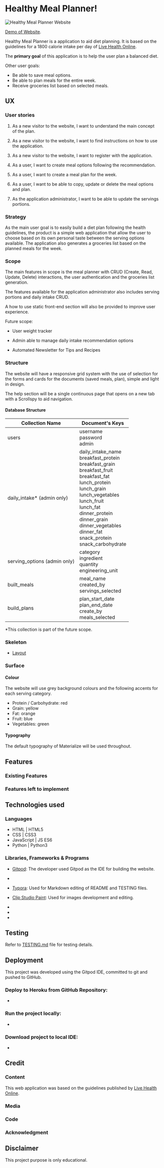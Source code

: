 # Healthy Meal Planner!

![Healthy Meal Planner Website](/assets/images/website-mockup.jpeg "Healthy Meal Planner Website")

[Demo of Website](#).

Healthy Meal Planner is a application to aid diet planning. It is based on the guidelines for a 1800 calorie intake per day of [Live Health Online](https://livehealthonline.com/wp-content/uploads/2018/05/lho-wmp-1800-calorie-meal-plan.pdf). 

The **primary goal** of this application is to help the user plan a balanced diet.

Other user goals:

- Be able to save meal options.
- Be able to plan meals for the entire week.
- Receive groceries list based on selected meals.

## UX

### User stories

1. As a new visitor to the website, I want to understand the main concept of the plan.

2. As a new visitor to the website, I want to find instructions on how to use the application.

3. As a new visitor to the website, I want to register with the application.

4. As a user, I want to create meal options following the recommendation.

5. As a user, I want to create a meal plan for the week.

6. As a user, I want to be able to copy, update or delete the meal options and plan.

7. As the application administrator, I want to be able to update the servings portions.

   

### Strategy 

As the main user goal is to easily build a diet plan following the health guidelines, the product is a simple web application that allow the user to choose based on its own personal taste between the serving options available. The application also generates a groceries list based on the planned meals for the week. 


### Scope

The main features in scope is the meal planner with CRUD (Create, Read, Update, Delete) interactions, the user authentication and the groceries list generation.

The features available for the application administrator also includes serving portions and daily intake CRUD.

A how to use static front-end section will also be provided to improve user experience.

Future scope:

- User weight tracker

- Admin able to manage daily intake recommendation options

- Automated Newsletter for Tips and Recipes

  

### Structure

The website will have a responsive grid system with the use of selection for the forms and cards for the documents (saved meals, plan), simple and light in design.

The help section will be a single continuous page that opens on a new tab with a Scrollspy to aid navigation.

#### Database Structure

| Collection Name              | Document's Keys                                              |
| ---------------------------- | ------------------------------------------------------------ |
| users                        | username<br />password<br />admin                            |
| daily_intake* (admin only)   | daily_intake_name<br />breakfast_protein<br />breakfast_grain<br />breakfast_fruit<br />breakfast_fat<br />lunch_protein<br />lunch_grain<br />lunch_vegetables<br />lunch_fruit<br />lunch_fat<br />dinner_protein<br />dinner_grain<br />dinner_vegetables<br />dinner_fat<br />snack_protein<br />snack_carbohydrate |
| serving_options (admin only) | category<br />ingredient<br />quantity<br />engineering_unit |
| built_meals                  | meal_name<br />created_by<br />servings_selected             |
| build_plans                  | plan_start_date<br />plan_end_date<br />create_by<br />meals_selected |

*This collection is part of the future scope.

### Skeleton

- [Layout](wireframes/healthy-meal-planner-skeleton.jpg)

### Surface

#### Colour

The website will use grey background colours and the following accents for each serving category.

- Protein / Carbohydrate: red
- Grain: yellow
- Fat: orange
- Fruit: blue
- Vegetables: green

 

#### Typography

The default typography of Materialize will be used throughout.



## Features



### Existing Features



### Features left to implement



## Technologies used

### Languages

- HTML | HTML5
- CSS | CSS3
- JavaScript | JS ES6
- Python | Python3

### Libraries, Frameworks & Programs

- [Gitpod](https://gitpod.io/workspaces/):
  The developer used Gitpod as the IDE for building the website.

- <!--[Fonts Awesome v5.15](https://fontawesome.com/):-->
  <!--Used for the Settings (cog) and restart icons.-->

- [Typora](https://typora.io/#):
  Used for Markdown editing of README and TESTING files.

- [Clip Studio Paint](https://www.clipstudio.net/en/):
  Used for images development and editing.

- <!--[AutoPrefixer](https://autoprefixer.github.io):-->
  <!--Used on CSS to ensure functionality across browsers.-->

- <!--[jQuery API](https://api.jquery.com/):-->
  <!--Used during coding for element selection and promises.-->

- <!--[Jasmine](https://jasmine.github.io/):-->
  <!--Used for automated testing of function.-->

## Testing

Refer to [TESTING.md](TESTING.md) file for testing details.

## Deployment

This project was developed using the Gitpod IDE, committed to git and pushed to GitHub.

### Deploy to Heroku from GitHub Repository:

- 

### Run the project locally:

- 

### Download project to local IDE:

- 

## Credit

### Content

This web application was based on the guidelines published by [Live Health Online](https://livehealthonline.com/wp-content/uploads/2018/05/lho-wmp-1800-calorie-meal-plan.pdf).

### Media



### Code



### Acknowledgment



## Disclaimer

This project purpose is only educational.